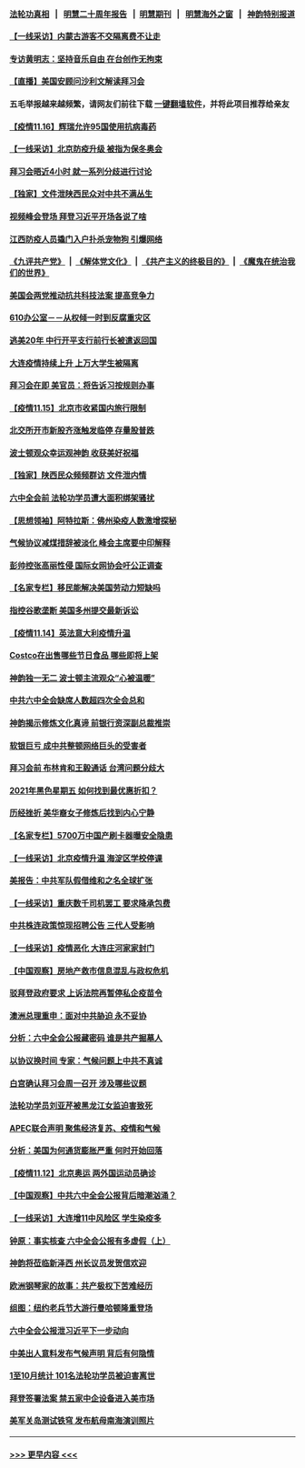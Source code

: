 #### [法轮功真相](https://github.com/gfw-breaker/truth/blob/master/README.md?t=0) &nbsp;&nbsp;|&nbsp;&nbsp; [明慧二十周年报告](https://github.com/gfw-breaker/mh-reports/blob/master/README.md?t=0) &nbsp;&nbsp;|&nbsp;&nbsp;[明慧期刊](https://github.com/gfw-breaker/mh-qikan) &nbsp;&nbsp;|&nbsp;&nbsp; [明慧海外之窗](https://github.com/gfw-breaker/mh-news/blob/master/README.md?t=0) &nbsp;&nbsp;|&nbsp;&nbsp; [神韵特别报道](https://github.com/gfw-breaker/mh-news/blob/master/shenyun.md?t=0)
#### [【一线采访】内蒙古游客不交隔离费不让走](../pages/nf4514/n13379691.md?t=11170550) 
#### [专访黄明志：坚持音乐自由 在台创作无拘束](../pages/nf4514/n13379609.md?t=11170550) 
#### [【直播】美国安顾问沙利文解读拜习会](../pages/nf4514/n13379801.md?t=11170550) 
#### 五毛举报越来越频繁，请网友们前往下载 [一键翻墙软件](https://github.com/gfw-breaker/ssr-accounts)，并将此项目推荐给亲友
#### [【疫情11.16】辉瑞允许95国使用抗病毒药](../pages/nf4514/n13379318.md?t=11170550) 
#### [【一线采访】北京防疫升级 被指为保冬奥会](../pages/nf4514/n13376808.md?t=11170550) 
#### [拜习会晤近4小时 就一系列分歧进行讨论](../pages/nf4514/n13378860.md?t=11170550) 
#### [【独家】文件泄陕西民众对中共不满丛生](../pages/nf4514/n13376020.md?t=11170550) 
#### [视频峰会登场 拜登习近平开场各说了啥](../pages/nf4514/n13378156.md?t=11170550) 
#### [江西防疫人员撬门入户扑杀宠物狗 引爆网络](../pages/nf4514/n13377774.md?t=11170550) 
#### [《九评共产党》](https://github.com/begood0513/9ping.md/blob/master/README.md) &nbsp;|&nbsp; [《解体党文化》](../../../../jtdwh.md/blob/master/README.md)  &nbsp;|&nbsp; [《共产主义的终极目的》](../../../../gczydzjmd.md/blob/master/README.md) &nbsp;|&nbsp; [《魔鬼在统治我们的世界》](../../../../mgztzwmdsj.md/blob/master/README.md) 
#### [美国会两党推动抗共科技法案 提高竞争力](../pages/nf4514/n13377622.md?t=11170550) 
#### [610办公室－－从权倾一时到反腐重灾区](../pages/nf4514/n13377195.md?t=11170550) 
#### [逃美20年 中行开平支行前行长被遣返回国](../pages/nf4514/n13377470.md?t=11170550) 
#### [大连疫情持续上升 上万大学生被隔离](../pages/nf4514/n13377259.md?t=11170550) 
#### [拜习会在即 美官员：将告诉习按规则办事](../pages/nf4514/n13377377.md?t=11170550) 
#### [【疫情11.15】北京市收紧国内旅行限制](../pages/nf4514/n13377025.md?t=11170550) 
#### [北交所开市新股齐涨触发临停 存量股普跌](../pages/nf4514/n13376743.md?t=11170550) 
#### [波士顿观众幸运观神韵 收获美好祝福](../pages/nf4514/n13376138.md?t=11170550) 
#### [【独家】陕西民众频频群访 文件泄内情](../pages/nf4514/n13370897.md?t=11170550) 
#### [六中全会前 法轮功学员遭大面积绑架骚扰](../pages/nf4514/n13375690.md?t=11170550) 
#### [【思想领袖】阿特拉斯：佛州染疫人数激增探秘](../pages/nf4514/n13345469.md?t=11170550) 
#### [气候协议减煤措辞被淡化 峰会主席要中印解释](../pages/nf4514/n13375624.md?t=11170550) 
#### [彭帅控张高丽性侵 国际女网协会吁公正调查](../pages/nf4514/n13375614.md?t=11170550) 
#### [【名家专栏】移民能解决美国劳动力短缺吗](../pages/nf4514/n13375319.md?t=11170550) 
#### [指控谷歌垄断 美国多州提交最新诉讼](../pages/nf4514/n13375463.md?t=11170550) 
#### [【疫情11.14】英法意大利疫情升温](../pages/nf4514/n13375527.md?t=11170550) 
#### [Costco在出售哪些节日食品 哪些即将上架](../pages/nf4514/n13372458.md?t=11170550) 
#### [神韵独一无二 波士顿主流观众“心被温暖”](../pages/nf4514/n13374903.md?t=11170550) 
#### [中共六中全会缺席人数超四次全会总和](../pages/nf4514/n13375064.md?t=11170550) 
#### [神韵揭示修炼文化真谛 前银行资深副总裁推崇](../pages/nf4514/n13374876.md?t=11170550) 
#### [软银巨亏 成中共整顿网络巨头的受害者](../pages/nf4514/n13372487.md?t=11170550) 
#### [拜习会前 布林肯和王毅通话 台湾问题分歧大](../pages/nf4514/n13374563.md?t=11170550) 
#### [2021年黑色星期五 如何找到最优惠折扣？](../pages/nf4514/n13374393.md?t=11170550) 
#### [历经挫折 美华裔女子修炼后找到内心宁静](../pages/nf4514/n13374299.md?t=11170550) 
#### [【名家专栏】5700万中国产刷卡器曝安全隐患](../pages/nf4514/n13373775.md?t=11170550) 
#### [【一线采访】北京疫情升温 海淀区学校停课](../pages/nf4514/n13373521.md?t=11170550) 
#### [美报告：中共军队假借维和之名全球扩张](../pages/nf4514/n13372564.md?t=11170550) 
#### [【一线采访】重庆数千司机罢工 要求降承包费](../pages/nf4514/n13372841.md?t=11170550) 
#### [中共株连政策惊现招聘公告 三代人受影响](../pages/nf4514/n13330731.md?t=11170550) 
#### [【一线采访】疫情恶化 大连庄河家家封门](../pages/nf4514/n13373415.md?t=11170550) 
#### [【中国观察】房地产救市信息混乱与政权危机](../pages/nf4514/n13373361.md?t=11170550) 
#### [驳拜登政府要求 上诉法院再暂停私企疫苗令](../pages/nf4514/n13373043.md?t=11170550) 
#### [澳洲总理重申：面对中共胁迫 永不妥协](../pages/nf4514/n13372845.md?t=11170550) 
#### [分析：六中全会公报藏密码 谁是共产掘墓人](../pages/nf4514/n13372192.md?t=11170550) 
#### [以协议换时间 专家：气候问题上中共不真诚](../pages/nf4514/n13372628.md?t=11170550) 
#### [白宫确认拜习会周一召开 涉及哪些议题](../pages/nf4514/n13372441.md?t=11170550) 
#### [法轮功学员刘亚芹被黑龙江女监迫害致死](../pages/nf4514/n13370209.md?t=11170550) 
#### [APEC联合声明 聚焦经济复苏、疫情和气候](../pages/nf4514/n13372356.md?t=11170550) 
#### [分析：美国为何通货膨胀严重 何时开始回落](../pages/nf4514/n13370596.md?t=11170550) 
#### [【疫情11.12】北京奥运 两外国运动员确诊](../pages/nf4514/n13371604.md?t=11170550) 
#### [【中国观察】中共六中全会公报背后暗潮汹涌？](../pages/nf4514/n13370923.md?t=11170550) 
#### [【一线采访】大连增11中风险区 学生染疫多](../pages/nf4514/n13371370.md?t=11170550) 
#### [钟原：事实核查 六中全会公报有多虚假（上）](../pages/nf4514/n13370570.md?t=11170550) 
#### [神韵将莅临新泽西 州长议员发贺信欢迎](../pages/nf4514/n13370455.md?t=11170550) 
#### [欧洲钢琴家的故事：共产极权下苦难经历](../pages/nf4514/n13368584.md?t=11170550) 
#### [组图：纽约老兵节大游行曼哈顿隆重登场](../pages/nf4514/n13370832.md?t=11170550) 
#### [六中全会公报泄习近平下一步动向](../pages/nf4514/n13370542.md?t=11170550) 
#### [中美出人意料发布气候声明 背后有何隐情](../pages/nf4514/n13370339.md?t=11170550) 
#### [1至10月统计 101名法轮功学员被迫害离世](../pages/nf4514/n13369752.md?t=11170550) 
#### [拜登签署法案 禁五家中企设备进入美市场](../pages/nf4514/n13370379.md?t=11170550) 
#### [美军关岛测试铁穹 发布航母南海演训照片](../pages/nf4514/n13370417.md?t=11170550) 

----
#### [ >>> 更早内容 <<< ](../indexes/nf4514-earlier.md)
